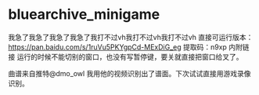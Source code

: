 # bluearchive_minigame
我急了我急了我急了我急了我打不过vh我打不过vh我打不过vh 直接可运行版本：<https://pan.baidu.com/s/1ruVu5PKYgpCd-MExDiG_eg> 提取码：n9xp  内附链接
运行的时候不能切别的窗口，也没有写暂停键，要关就直接把窗口给叉了。

曲谱来自推特@dmo_owl 我用他的视频识别出了谱面。下次试试直接用游戏录像识别。
